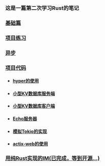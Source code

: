 ### 这是一篇第二次学习Rust的笔记

### [基础篇](./doc/1.md)
### [项目练习](./doc/2.md)
### [异步](./doc/3.md)
### [项目代码](./lite)
 - #### [hyper的使用](./lite/http-use)
 - #### [小型KV数据库服务端](./lite/my-redis-server)
 - #### [小型KV数据库客户端](./lite/my-redis-client)
 - #### [Echo服务器](./lite/echo)
 - #### [模拟Tokio的实现](./lite/mini-tokio)
 - #### [actix-web的使用](./lite/actix-web-use)
### [用纯Rust实现的IM(已完成，等到开源...)]()
